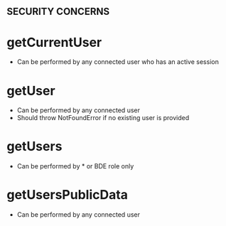 ## SECURITY CONCERNS

# getCurrentUser

- Can be performed by any connected user who has an active session

# getUser

- Can be performed by any connected user
- Should throw NotFoundError if no existing user is provided

# getUsers

- Can be performed by * or BDE role only

# getUsersPublicData

- Can be performed by any connected user
